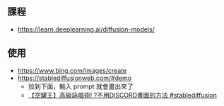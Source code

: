 ## 課程

* https://learn.deeplearning.ai/diffusion-models/

## 使用
    
* https://www.bing.com/images/create
* https://stablediffusionweb.com/#demo
    * 拉到下面，輸入 prompt 就會畫出來了
    * [【空罐王】高級詠唱術! ?不用DISCORD畫圖的方法 #stablediffusion](https://www.youtube.com/watch?v=hOTKiuA61v0)

